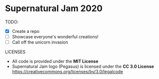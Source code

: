# Supernatural Jam 2020

TODO:
- [x] Create a repo
- [ ] Showcase everyone's wonderful creations!
- [ ] Call off the unicorn invasion

LICENSES
- All code is provided under the **MIT License**
- Supernatural Jam logo (Pegasus) is licensed under the **CC 3.0 License** https://creativecommons.org/licenses/by/3.0/legalcode
